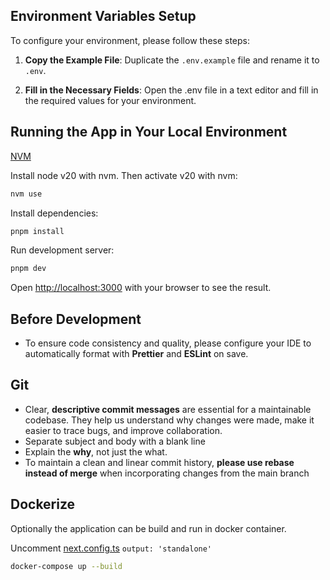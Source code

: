 ## Environment Variables Setup

To configure your environment, please follow these steps:

1. **Copy the Example File**: Duplicate the `.env.example` file and rename it to `.env`.

2. **Fill in the Necessary Fields**: Open the .env file in a text editor and fill in the required values for your environment.

## Running the App in Your Local Environment

[NVM](https://github.com/nvm-sh/nvm)

Install node v20 with nvm. Then activate v20 with nvm:

```bash
nvm use
```

Install dependencies:

```bash
pnpm install
```

Run development server:

```bash
pnpm dev
```

Open [http://localhost:3000](http://localhost:3000) with your browser to see the result.

## Before Development

- To ensure code consistency and quality, please configure your IDE to automatically format with **Prettier** and **ESLint** on save.

## Git

- Clear, **descriptive commit messages** are essential for a maintainable codebase. They help us understand why changes were made,
  make it easier to trace bugs, and improve collaboration.
- Separate subject and body with a blank line
- Explain the **why**, not just the what.
- To maintain a clean and linear commit history, **please use rebase instead of merge** when incorporating changes from the main branch

## Dockerize

Optionally the application can be build and run in docker container.

Uncomment [next.config.ts](next.config.ts) `output: 'standalone'`

```bash
docker-compose up --build
```
